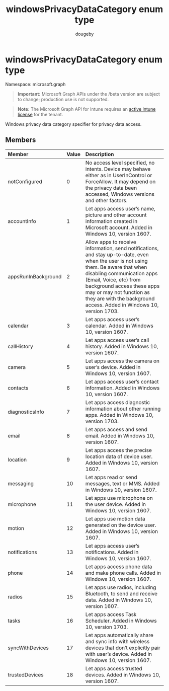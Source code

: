 ﻿---
title: "windowsPrivacyDataCategory enum type"
description: "Windows privacy data category specifier for privacy data access."
author: "dougeby"
localization_priority: Normal
ms.prod: "intune"
doc_type: enumPageType
---

# windowsPrivacyDataCategory enum type

Namespace: microsoft.graph

> **Important:** Microsoft Graph APIs under the /beta version are subject to change; production use is not supported.

> **Note:** The Microsoft Graph API for Intune requires an [active Intune license](https://go.microsoft.com/fwlink/?linkid=839381) for the tenant.

Windows privacy data category specifier for privacy data access.

## Members

| Member              | Value | Description                                                                                                                                                                                                                                                                                                                |
| :------------------ | :---- | :------------------------------------------------------------------------------------------------------------------------------------------------------------------------------------------------------------------------------------------------------------------------------------------------------------------------- |
| notConfigured       | 0     | No access level specified, no intents. Device may behave either as in UserInControl or ForceAllow. It may depend on the privacy data been accessed, Windows versions and other factors.                                                                                                                                    |
| accountInfo         | 1     | Let apps access user’s name, picture and other account information created in Microsoft account. Added in Windows 10, version 1607.                                                                                                                                                                                        |
| appsRunInBackground | 2     | Allow apps to receive information, send notifications, and stay up-to-date, even when the user is not using them. Be aware that when disabling communication apps (Email, Voice, etc) from background access these apps may or may not function as they are with the background access. Added in Windows 10, version 1703. |
| calendar            | 3     | Let apps access user’s calendar. Added in Windows 10, version 1607.                                                                                                                                                                                                                                                        |
| callHistory         | 4     | Let apps access user’s call history. Added in Windows 10, version 1607.                                                                                                                                                                                                                                                    |
| camera              | 5     | Let apps access the camera on user’s device. Added in Windows 10, version 1607.                                                                                                                                                                                                                                            |
| contacts            | 6     | Let apps access user’s contact information. Added in Windows 10, version 1607.                                                                                                                                                                                                                                             |
| diagnosticsInfo     | 7     | Let apps access diagnostic information about other running apps. Added in Windows 10, version 1703.                                                                                                                                                                                                                        |
| email               | 8     | Let apps access and send email. Added in Windows 10, version 1607.                                                                                                                                                                                                                                                         |
| location            | 9     | Let apps access the precise location data of device user. Added in Windows 10, version 1607.                                                                                                                                                                                                                               |
| messaging           | 10    | Let apps read or send messages, text or MMS. Added in Windows 10, version 1607.                                                                                                                                                                                                                                            |
| microphone          | 11    | Let apps use microphone on the user device. Added in Windows 10, version 1607.                                                                                                                                                                                                                                             |
| motion              | 12    | Let apps use motion data generated on the device user. Added in Windows 10, version 1607.                                                                                                                                                                                                                                  |
| notifications       | 13    | Let apps access user’s notifications. Added in Windows 10, version 1607.                                                                                                                                                                                                                                                   |
| phone               | 14    | Let apps access phone data and make phone calls. Added in Windows 10, version 1607.                                                                                                                                                                                                                                        |
| radios              | 15    | Let apps use radios, including Bluetooth, to send and receive data. Added in Windows 10, version 1607.                                                                                                                                                                                                                     |
| tasks               | 16    | Let apps access Task Scheduler. Added in Windows 10, version 1703.                                                                                                                                                                                                                                                         |
| syncWithDevices     | 17    | Let apps automatically share and sync info with wireless devices that don’t explicitly pair with user’s device. Added in Windows 10, version 1607.                                                                                                                                                                         |
| trustedDevices      | 18    | Let apps access trusted devices. Added in Windows 10, version 1607.                                                                                                                                                                                                                                                        |

